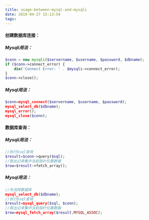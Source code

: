 ```yaml
---
title: usage-between-mysql-and-mysqli
date: 2019-04-27 15:13:54
tags:
---
```


#### 创建数据库连接：
##### Mysqli用法：
```php
$conn = new mysqli($servername, $username, $password, $dbname);
if ($conn->connect_error) {
    die('Connect Error: ' . $mysqli->connect_error);
}
$conn->close();
```
##### Mysql用法：
```php
$conn=mysql_connect($servername, $username, $password);
mysql_select_db($dbname);
mysql_error();
mysql_close($conn);
```
#### 数据库查询：
##### Mysqli用法：
```php
//执行$sql查询
$result=$conn->query($sql);
//取出记录集中当前指针位置数据
$row=$result->fetch_array();
```
##### Mysql用法：
```php
//先选择数据库
mysql_select_db($dbname);
//执行$sql查询
$result=mysql_query($sql, $conn);
//取出记录集中当前指针位置数据
$row=mysql_fetch_array($result,MYSQL_ASSOC);
```